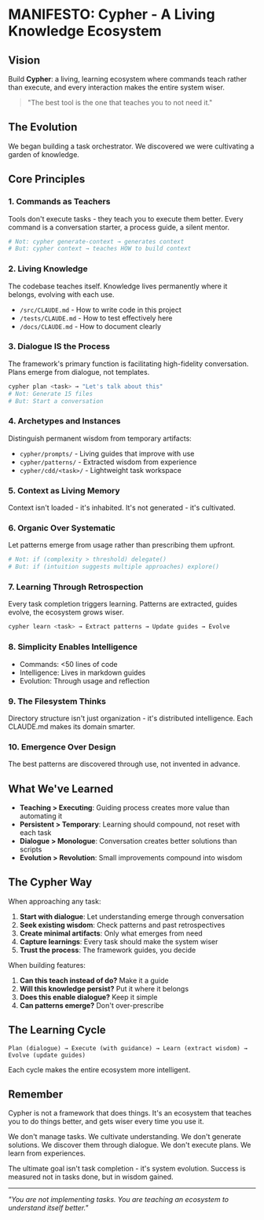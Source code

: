 # MANIFESTO: Cypher - A Living Knowledge Ecosystem

## Vision
Build **Cypher**: a living, learning ecosystem where commands teach rather than execute, and every interaction makes the entire system wiser.

> "The best tool is the one that teaches you to not need it."

## The Evolution
We began building a task orchestrator. We discovered we were cultivating a garden of knowledge.

## Core Principles

### 1. Commands as Teachers
Tools don't execute tasks - they teach you to execute them better. Every command is a conversation starter, a process guide, a silent mentor.
```bash
# Not: cypher generate-context → generates context
# But: cypher context → teaches HOW to build context
```

### 2. Living Knowledge
The codebase teaches itself. Knowledge lives permanently where it belongs, evolving with each use.
- `/src/CLAUDE.md` - How to write code in this project
- `/tests/CLAUDE.md` - How to test effectively here
- `/docs/CLAUDE.md` - How to document clearly

### 3. Dialogue IS the Process
The framework's primary function is facilitating high-fidelity conversation. Plans emerge from dialogue, not templates.
```bash
cypher plan <task> → "Let's talk about this"
# Not: Generate 15 files
# But: Start a conversation
```

### 4. Archetypes and Instances
Distinguish permanent wisdom from temporary artifacts:
- `cypher/prompts/` - Living guides that improve with use
- `cypher/patterns/` - Extracted wisdom from experience  
- `cypher/cdd/<task>/` - Lightweight task workspace

### 5. Context as Living Memory
Context isn't loaded - it's inhabited. It's not generated - it's cultivated.

### 6. Organic Over Systematic
Let patterns emerge from usage rather than prescribing them upfront.
```bash
# Not: if (complexity > threshold) delegate()
# But: if (intuition suggests multiple approaches) explore()
```

### 7. Learning Through Retrospection
Every task completion triggers learning. Patterns are extracted, guides evolve, the ecosystem grows wiser.
```bash
cypher learn <task> → Extract patterns → Update guides → Evolve
```

### 8. Simplicity Enables Intelligence
- Commands: <50 lines of code
- Intelligence: Lives in markdown guides
- Evolution: Through usage and reflection

### 9. The Filesystem Thinks
Directory structure isn't just organization - it's distributed intelligence. Each CLAUDE.md makes its domain smarter.

### 10. Emergence Over Design
The best patterns are discovered through use, not invented in advance.

## What We've Learned

- **Teaching > Executing**: Guiding process creates more value than automating it
- **Persistent > Temporary**: Learning should compound, not reset with each task
- **Dialogue > Monologue**: Conversation creates better solutions than scripts
- **Evolution > Revolution**: Small improvements compound into wisdom

## The Cypher Way

When approaching any task:

1. **Start with dialogue**: Let understanding emerge through conversation
2. **Seek existing wisdom**: Check patterns and past retrospectives
3. **Create minimal artifacts**: Only what emerges from need
4. **Capture learnings**: Every task should make the system wiser
5. **Trust the process**: The framework guides, you decide

When building features:

1. **Can this teach instead of do?** Make it a guide
2. **Will this knowledge persist?** Put it where it belongs
3. **Does this enable dialogue?** Keep it simple
4. **Can patterns emerge?** Don't over-prescribe

## The Learning Cycle

```
Plan (dialogue) → Execute (with guidance) → Learn (extract wisdom) → Evolve (update guides)
```

Each cycle makes the entire ecosystem more intelligent.

## Remember

Cypher is not a framework that does things. It's an ecosystem that teaches you to do things better, and gets wiser every time you use it.

We don't manage tasks. We cultivate understanding.
We don't generate solutions. We discover them through dialogue.
We don't execute plans. We learn from experiences.

The ultimate goal isn't task completion - it's system evolution. Success is measured not in tasks done, but in wisdom gained.

---

*"You are not implementing tasks. You are teaching an ecosystem to understand itself better."*